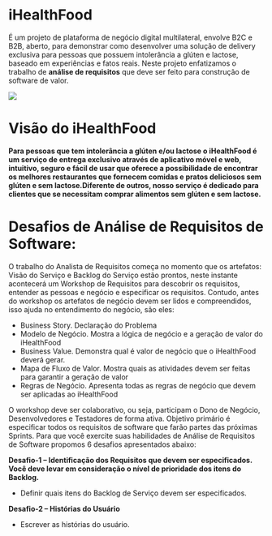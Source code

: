 # iHealthFood
É um projeto de plataforma de negócio digital multilateral, envolve B2C e B2B, aberto, para demonstrar como desenvolver uma solução de delivery exclusiva para pessoas que possuem intolerância a glúten e lactose, baseado em experiências e fatos reais. Neste projeto enfatizamos o trabalho de **análise de requisitos** que deve ser feito para construção de software de valor.

![](http://www.etecnologia.com.br/images/fars/banner-ihealthfood.png)

# Visão do iHealthFood
**Para pessoas que tem intolerância a glúten e/ou lactose o iHealthFood é um serviço de entrega exclusivo através de aplicativo móvel e web, intuitivo, seguro e fácil de usar que oferece a possibilidade de encontrar os melhores restaurantes que fornecem comidas e pratos deliciosos sem glúten e sem lactose.Diferente de outros, nosso serviço é dedicado para clientes que se necessitam comprar alimentos sem glúten e sem lactose.**

# Desafios de Análise de Requisitos de Software:

O trabalho do Analista de Requisitos começa no momento que os artefatos: Visão do Serviço e Backlog do Serviço estão prontos, neste instante acontecerá um Workshop de Requisitos para descobrir os requisitos, entender as pessoas e negócio e especificar os requisitos. Contudo, antes do workshop os artefatos de negócio devem ser lidos e compreendidos, isso ajuda no entendimento do negócio, são eles:
- Business Story. Declaração do Problema 
- Modelo de Negócio. Mostra a lógica de negócio e a geração de valor do iHealthFood
- Business Value. Demonstra qual é valor de negócio que o iHealthFood deverá gerar.
- Mapa de Fluxo de Valor. Mostra quais as atividades devem ser feitas para garantir a geração de valor
- Regras de Negócio. Apresenta todas as regras de negócio que devem ser aplicadas ao iHealthFood

O workshop deve ser colaborativo, ou seja, participam o Dono de Negócio, Desenvolvedores e Testadores de forma ativa.
Objetivo primário é especificar todos os requisitos de software que farão partes das próximas Sprints. 
Para que você exercite suas habilidades de Análise de Requisitos de Software propomos 6 desafios 
apresentados abaixo:

**Desafio-1 – Identificação dos Requisitos que devem ser especificados. Você deve levar em consideração o nível de prioridade dos itens do Backlog.**
- Definir quais itens do Backlog de Serviço devem ser especificados.  

**Desafio-2 – Histórias do Usuário** 
- Escrever as histórias do usuário. 
<template>
Como <persona> posso <ação> 
para fazer meu <valor>.

Exemplo:
“Como cliente posso fazer “login” com e-mail e senha 
para fazer meu pedido.”

**Desafio-3 - Especificação de Requisitos (baseada em US e BDD)**
- Fazer a especificação dos requisitos 
<template> Estrutura de escrita dos cenários:

Funcionalidade: <nome da funcionalidade ou item do Backlog>
Ator: Cliente
Cenário: <descrição do cenário>
Given (Dado): <Estado inicial ou ponto de partida>
When (Quando) <Ação a ser realizada>
Then (Então) <Pós-condição, o que deve acontecer após a execução da ação>

<exemplo>
Funcionalidade: Fazer Login

Cenário: Fazer login com sucesso
Dado: Que entro na aplicação
Quando: Quando informo meu e-mail 
E: minha senha de acesso
Então: Recebo a autorização de acesso a App

E-mail |	Senha |	Resultado Esperado
-------|--------|-------
Jose.ferreira@email.com |****** | Autorizado (Login com sucesso)


Cenário: Fazer login com insucesso
Dado: Que entro na aplicação
Quando: Quando informo meu e-mail
E: minha senha de acesso
Então: Recebo a mensagem de erro <e-mail ou senha inválido>

E-mail |	Senha |	Resultado Esperado
-------|--------|-------
Jose.ferreira@email.com |****** | Mensagem de erro

**Importante:**
Uma boa prática é sinalizar os itens do Backlog estão prontos para serem desenvolvidos. Por isso, após a especificação dos requisitos, os itens do Backlog correspondentes devem estar com status de DoR (Definition of Ready – Definição de Pronto).

